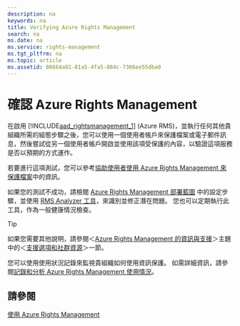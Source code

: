 ```yaml
---
description: na
keywords: na
title: Verifying Azure Rights Management
search: na
ms.date: na
ms.service: rights-management
ms.tgt_pltfrm: na
ms.topic: article
ms.assetid: 08664a01-81a5-4fa5-884c-7306ee55dba0
---
```

# 確認 Azure Rights Management
在啟用 [!INCLUDE[aad_rightsmanagement_1](../Token/aad_rightsmanagement_1_md.md)] (Azure RMS)，並執行任何其他貴組織所需的組態步驟之後，您可以使用一個使用者帳戶來保護檔案或電子郵件訊息，然後嘗試從另一個使用者帳戶開啟並使用該項受保護的內容，以驗證這項服務是否以預期的方式運作。

若要進行這項測試，您可以參考[協助使用者使用 Azure Rights Management 來保護檔案](../Topic/Helping_Users_to_Protect_Files_by_Using_Azure_Rights_Management.md)中的資訊。

如果您的測試不成功，請檢閱 [Azure Rights Management 部署藍圖](../Topic/Azure_Rights_Management_Deployment_Roadmap.md) 中的設定步驟，並使用 [RMS Analyzer 工具](http://www.microsoft.com/en-us/download/details.aspx?id=46437)，來識別並修正潛在問題。 您也可以定期執行此工具，作為一般健康情況檢查。

> [!TIP]
> 如果您需要其他說明，請參閱＜[Azure Rights Management 的資訊與支援](../Topic/Information_and_Support_for_Azure_Rights_Management.md)＞主題中的＜[支援選項和社群資源](../Topic/Information_and_Support_for_Azure_Rights_Management.md#BKMK_SupportOptions)＞一節。

您可以使用使用狀況記錄來監視貴組織如何使用資訊保護。 如需詳細資訊，請參閱[記錄和分析 Azure Rights Management 使用情況](../Topic/Logging_and_Analyzing_Azure_Rights_Management_Usage.md)。

## 請參閱
[使用 Azure Rights Management](../Topic/Using_Azure_Rights_Management.md)

